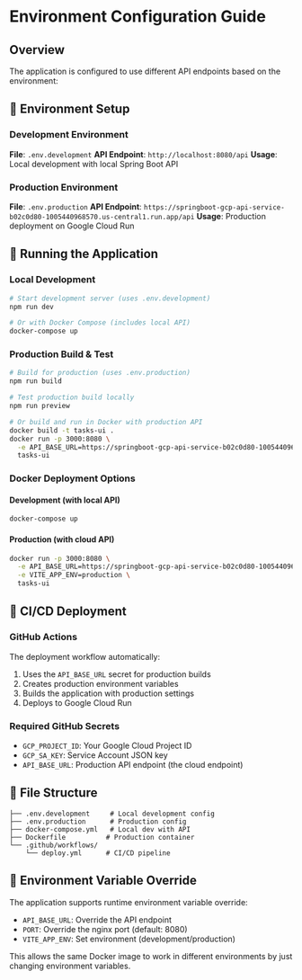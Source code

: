 # Environment Configuration Guide

## Overview
The application is configured to use different API endpoints based on the environment:

## 🔧 Environment Setup

### Development Environment
**File**: `.env.development`
**API Endpoint**: `http://localhost:8080/api`
**Usage**: Local development with local Spring Boot API

### Production Environment  
**File**: `.env.production`
**API Endpoint**: `https://springboot-gcp-api-service-b02c0d80-1005440968570.us-central1.run.app/api`
**Usage**: Production deployment on Google Cloud Run

## 🚀 Running the Application

### Local Development
```bash
# Start development server (uses .env.development)
npm run dev

# Or with Docker Compose (includes local API)
docker-compose up
```

### Production Build & Test
```bash
# Build for production (uses .env.production)
npm run build

# Test production build locally
npm run preview

# Or build and run in Docker with production API
docker build -t tasks-ui .
docker run -p 3000:8080 \
  -e API_BASE_URL=https://springboot-gcp-api-service-b02c0d80-1005440968570.us-central1.run.app/api \
  tasks-ui
```

### Docker Deployment Options

#### Development (with local API)
```bash
docker-compose up
```

#### Production (with cloud API)
```bash
docker run -p 3000:8080 \
  -e API_BASE_URL=https://springboot-gcp-api-service-b02c0d80-1005440968570.us-central1.run.app/api \
  -e VITE_APP_ENV=production \
  tasks-ui
```

## 🚀 CI/CD Deployment

### GitHub Actions
The deployment workflow automatically:
1. Uses the `API_BASE_URL` secret for production builds
2. Creates production environment variables
3. Builds the application with production settings
4. Deploys to Google Cloud Run

### Required GitHub Secrets
- `GCP_PROJECT_ID`: Your Google Cloud Project ID
- `GCP_SA_KEY`: Service Account JSON key
- `API_BASE_URL`: Production API endpoint (the cloud endpoint)

## 📁 File Structure
```
├── .env.development     # Local development config
├── .env.production      # Production config  
├── docker-compose.yml   # Local dev with API
├── Dockerfile          # Production container
└── .github/workflows/
    └── deploy.yml      # CI/CD pipeline
```

## 🔄 Environment Variable Override

The application supports runtime environment variable override:
- `API_BASE_URL`: Override the API endpoint
- `PORT`: Override the nginx port (default: 8080)
- `VITE_APP_ENV`: Set environment (development/production)

This allows the same Docker image to work in different environments by just changing environment variables.
